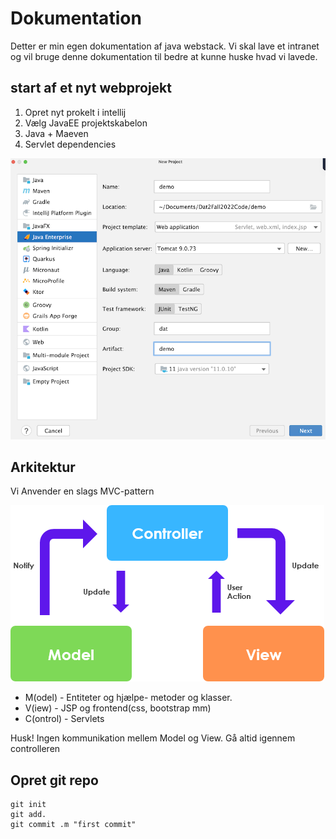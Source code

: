 # Dokumentation
Detter er min egen dokumentation af java webstack.
Vi skal lave et intranet og vil bruge denne
dokumentation til bedre at kunne huske hvad vi lavede.

## start af et nyt webprojekt 

1. Opret nyt prokelt i intellij
2. Vælg JavaEE projektskabelon
3. Java + Maeven 
4. Servlet dependencies

![img.png](IMG/img.png)

## Arkitektur
Vi Anvender en slags MVC-pattern

![img_1.png](IMG/img_1.png)

- M(odel) - Entiteter og hjælpe- metoder og klasser.
- V(iew) - JSP og frontend(css, bootstrap mm)
- C(ontrol) - Servlets

Husk! Ingen kommunikation mellem Model og View. Gå altid igennem controlleren

## Opret git repo
```shell
git init
git add.
git commit .m "first commit"
 ```
